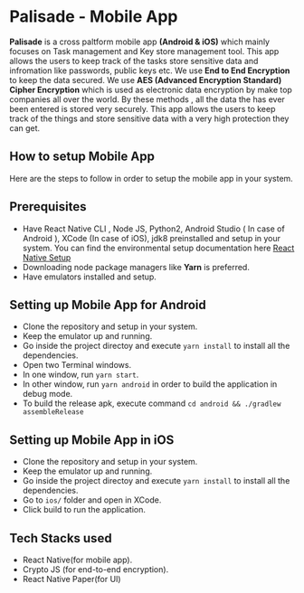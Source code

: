 # Palisade - Mobile App

<b>Palisade</b> is a cross paltform mobile app <b>(Android & iOS)</b> which mainly focuses on Task management and Key store management tool. This app allows the users to keep track of the tasks store sensitive data and infromation like passwords, public keys etc. We use <b>End to End Encryption</b> to keep the data secured. We use <b>AES (Advanced Encryption Standard) Cipher Encryption</b> which is used as electronic data encryption by make top companies all over the world. By these methods , all the data the has ever been entered is stored very securely. This app allows the users to keep track of the things and store sensitive data with a very high protection they can get.

## How to setup Mobile App

Here are the steps to follow in order to setup the mobile app in your system.

## Prerequisites

* Have React Native CLI , Node JS, Python2, Android Studio ( In case of Android ), XCode (In case of iOS), jdk8  preinstalled and setup in your system. You  can find the environmental setup documentation here [React Native Setup](https://reactnative.dev/docs/environment-setup)
* Downloading node package managers like <b>Yarn</b> is preferred.
* Have emulators installed and setup.

## Setting up Mobile App for Android 

* Clone the repository and setup in your system.
* Keep the emulator up and running.
* Go inside the project directoy and execute `yarn install` to install all the dependencies.
* Open two Terminal windows.
* In one window, run `yarn start`.
* In other window, run `yarn android` in order to build the application in debug mode.
* To build the release apk, execute command `cd android && ./gradlew assembleRelease`

## Setting up Mobile App in iOS

* Clone the repository and setup in your system.
* Keep the emulator up and running.
* Go inside the project directoy and execute `yarn install` to install all the dependencies.
* Go to `ios/` folder and open in XCode.
* Click build to run the application.

## Tech Stacks used

* React Native(for mobile app).
* Crypto JS (for end-to-end encryption).
* React Native Paper(for UI)
